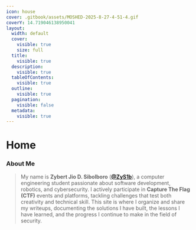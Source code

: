```yaml
---
icon: house
cover: .gitbook/assets/MOSHED-2025-8-27-4-51-4.gif
coverY: 14.719046138950041
layout:
  width: default
  cover:
    visible: true
    size: full
  title:
    visible: true
  description:
    visible: true
  tableOfContents:
    visible: true
  outline:
    visible: true
  pagination:
    visible: false
  metadata:
    visible: true
---
```


# Home

### About Me

> My name is **Zybert Jio D. Sibolboro** ([**@ZyS1b**](https://github.com/ZyS1b)), a computer engineering student passionate about software development, robotics, and cybersecurity. I actively participate in **Capture The Flag (CTF)** events and platforms, tackling challenges that test both creativity and technical skill. This site is where I organize and share my writeups, documenting the solutions I have built, the lessons I have learned, and the progress I continue to make in the field of security.
